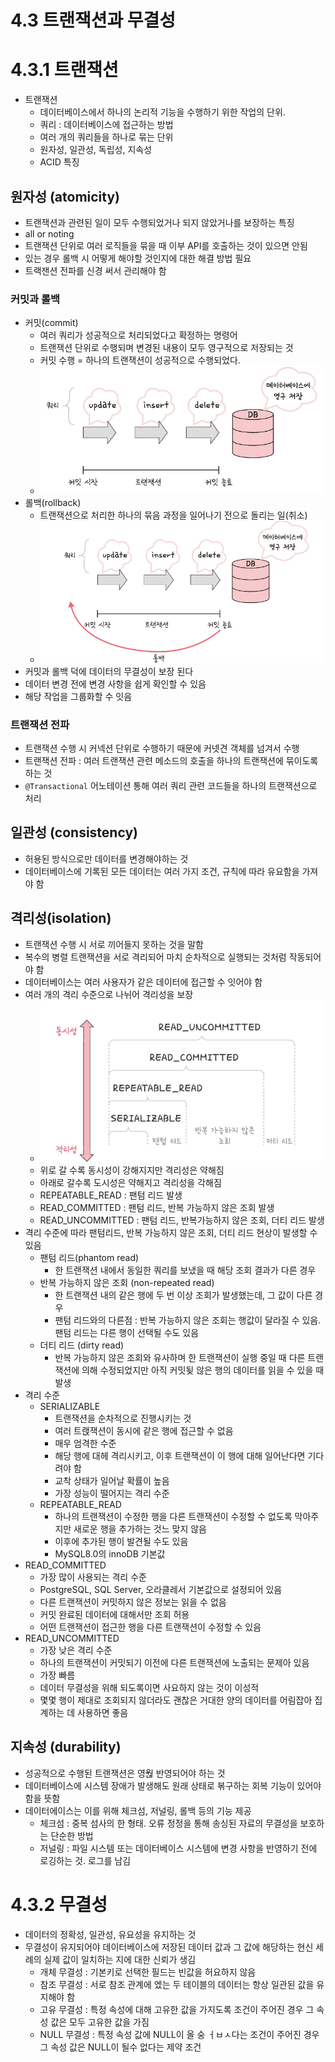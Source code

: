 # 4.3 트랜잭션과 무결성
# 4.3.1 트랜잭션
- 트랜잭션 
  - 데이터베이스에서 하나의 논리적 기능을 수행하기 위한 작업의 단위.
  - 쿼리 : 데이터베이스에 접근하는 방법
  - 여러 개의 쿼리들을 하나로 묶는 단위
  - 원자성, 일관성, 독립성, 지속성
  - ACID 특징

## 원자성 (atomicity)
- 트랜잭션과 관련된 일이 모두 수행되었거나 되지 않았거나를 보장하는 특징
- all or noting
- 트랜잭션 단위로 여러 로직들을 묶을 때 이부 API를 호출하는 것이 있으면 안됨
- 있는 경우 롤백 시 어떻게 해야할 것인지에 대한 해결 방법 필요
- 트랙잰션 전파를 신경 써서 관리해야 함

### 커밋과 롤백
- 커밋(commit)
  - 여러 쿼리가 성공적으로 처리되었다고 확정하는 명령어
  - 트랜잭션 단위로 수행되며 변경된 내용이 모두 영구적으로 저장되는 것
  - 커밋 수행 = 하나의 트랜잭션이 성공적으로 수행되었다.
  - ![img.png](imgs/img.png)
- 롤백(rollback)
  - 트랜잭션으로 처리한 하나의 묶음 과정을 일어나기 전으로 돌리는 일(취소)
  - ![img_1.png](imgs/img_1.png)
- 커밋과 롤백 덕에 데이터의 무결성이 보장 된다
- 데이터 변경 전에 변경 사항을 쉽게 확인할 수 있음
- 해당 작업을 그룹화할 수 잇음

### 트랜잭션 전파
- 트랜잭션 수행 시 커넥션 단위로 수행하기 때문에 커넷견 객체를 넘겨서 수행
- 트랜잭션 전파 : 여러 트랜잭션 관련 메소드의 호출을 하나의 트랜잭션에 묶이도록 하는 것
- `@Transactional` 어노테이션 통해 여러 쿼리 관련 코드들을 하나의 트랜잭션으로 처리


## 일관성 (consistency)
- 허용된 방식으로만 데이터를 변경해야하는 것
- 데이터베이스에 기록된 모든 데이터는 여러 가지 조건, 규칙에 따라 유요함을 가져야 함

## 격리성(isolation)
- 트랜잭션 수행 시 서로 끼어들지 못하는 것을 말함
- 복수의 병렬 트랜잭션을 서로 격리되어 마치 순차적으로 실행되는 것처럼 작동되어야 함
- 데이터베이스는 여러 사용자가 같은 데이터에 접근할 수 잇어야 함
- 여러 개의 격리 수준으로 나뉘어 격리성을 보장
  - ![img_2.png](imgs/img_2.png)
  - 위로 갈 수록 동시성이 강해지지만 격리성은 약해짐
  - 아래로 갈수록 도시성은 약해지고 격리성을 각해짐
  - REPEATABLE_READ : 팬텀 리드 발생
  - READ_COMMITTED : 팬텀 리드, 반복 가능하지 않은 조회 발생
  - READ_UNCOMMITTED : 팬텀 리드, 반복가능하지 않은 조회, 더티 리드 발생
- 격리 수준에 따라 팬텀리드, 반복 가능하지 않은 조회, 더티 리드 현상이 발생할 수 있음
  - 팬텀 리드(phantom read)
    - 한 트랜잭션 내에서 동일한 쿼리를 보냈을 때 해당 조회 결과가 다른 경우
  - 반복 가능하지 않은 조회 (non-repeated read)
    - 한 트랜잭션 내의 같은 행에 두 번 이상 조회가 발생했는데, 그 값이 다른 경우
    - 팬텀 리드와의 다른점 : 반복 가능하지 않은 조회는 행값이 달라질 수 있음. 팬텀 리드는 다른 행이 선택될 수도 있음
  - 더티 리드 (dirty read)
    - 반복 가능하지 않은 조회와 유사하며 한 트랜잭션이 실행 중일 때 다른 트랜잭션에 의해 수정되었지만 아직 커밋됮 않은 행의 데이터를 읽을 수 있을 때 발생
- 격리 수준
  - SERIALIZABLE
    - 트랜잭션을 순차적으로 진행시키는 것
    - 여러 트랝잭션이 동시에 같은 행에 접근할 수 없음
    - 매우 엄격한 수준
    - 해당 행에 대헤 격리시키고, 이후 트랜잭션이 이 행에 대해 일어난다면 기다려야 함
    - 교착 상태가 일어날 확률이 높음
    - 가장 성능이 떨어지는 격리 수준
  - REPEATABLE_READ
    - 하나의 트랜잭션이 수정한 행을 다른 트랜잭션이 수정할 수 없도록 막아주지만 새로운 행을 추가하는 것느 맞지 않음
    - 이후에 추가된 행이 발견될 수도 있음
    - MySQL8.0의 innoDB 기본값
- READ_COMMITTED
  - 가장 많이 사용되는 격리 수준
  - PostgreSQL, SQL Server, 오라클레서 기본값으로 설정되어 있음
  - 다른 트랜잭션이 커밋하지 않은 정보는 읽을 수 없음
  - 커밋 완료된 데이터에 대해서만 조회 허용
  - 어떤 트랜잭션이 접근한 행을 다른 트랜잭션이 수정할 수 있음
- READ_UNCOMMITTED
  - 가장 낮은 격리 수준
  - 하나의 트랜잭션이 커밋되기 이전에 다른 트랜잭션에 노출되는 문제아 있음
  - 가장 빠름
  - 데이터 무결성을 위해 되도록이면 사요하지 않는 것이 이성적
  - 몇몇 행이 제대로 조회되지 않더라도 괜찮은 거대한 양의 데이터를 어림잡아 집계하는 데 사용하면 좋음

## 지속성 (durability)
- 성공적으로 수행된 트랜잭션은 영웒 반영되어야 하는 것
- 데이터베이스에 시스템 장애가 발생해도 원래 상태로 볶구하는 회복 기능이 있어야 함을 뜻함
- 데이터에이스는 이를 위해 체크섬, 저널링, 롤백 등의 기능 제공
  - 체크섬 : 중복 섬사의 한 형태. 오류 정정을 통해 송싱된 자료의 무결성을 보호하는 단순한 방법
  - 저널링 : 파일 시스템 또는 데이터베이스 시스템에 변경 사항을 반영하기 전에 로깅하는 것. 로그를 남김

# 4.3.2 무결성
- 데이터의 정확성, 일관성, 유요성을 유지하는 것
- 무결성이 유지되어야 데이터베이스에 저장된 데이터 값과 그 값에 해당하는 현신 세례의 실제 값이 일치하는 지에 대한 신뢰가 생김
  - 개체 무결성 : 기본키로 선택한 필드는 빈값을 허요하지 않음
  - 참조 무결성 : 서로 참조 관계에 엤는 두 테이블의 데이터는 항상 일관된 값을 유지해야 함
  - 고유 무결성 : 특정 속성에 대해 고유한 값을 가지도록 조건이 주어진 경우 그 속성 값은 모두 고유한 값을 가짐
  - NULL 무결성 : 특정 속성 값에 NULL이 올 숭 ㅓㅂㅅ다는 조건이 주어진 경우 그 속성 값은 NULL이 될수 없다는 제약 조건